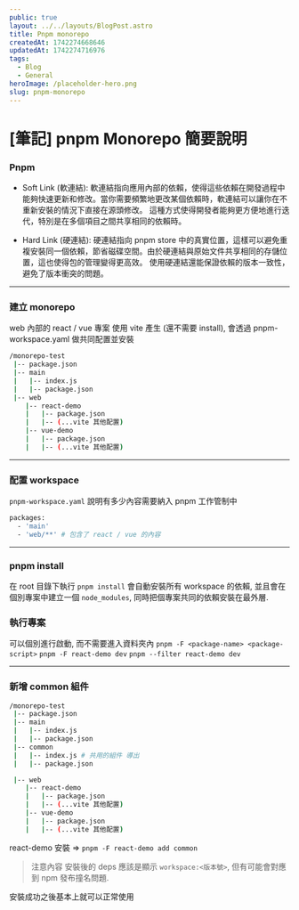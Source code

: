 ```yaml
---
public: true
layout: ../../layouts/BlogPost.astro
title: Pnpm monorepo
createdAt: 1742274668646
updatedAt: 1742274716976
tags:
  - Blog
  - General
heroImage: /placeholder-hero.png
slug: pnpm-monorepo
---
```


# [筆記] pnpm Monorepo 簡要說明

### Pnpm

- Soft Link (軟連結):
軟連結指向應用內部的依賴，使得這些依賴在開發過程中能夠快速更新和修改。當你需要頻繁地更改某個依賴時，軟連結可以讓你在不重新安裝的情況下直接在源頭修改。
這種方式使得開發者能夠更方便地進行迭代，特別是在多個項目之間共享相同的依賴時。

- Hard Link (硬連結):
硬連結指向 pnpm store 中的真實位置，這樣可以避免重複安裝同一個依賴，節省磁碟空間。由於硬連結與原始文件共享相同的存儲位置，這也使得包的管理變得更高效。
使用硬連結還能保證依賴的版本一致性，避免了版本衝突的問題。

---
### 建立 monorepo

web 內部的 react / vue 專案 使用 vite 產生 (還不需要 install), 會透過 pnpm-workspace.yaml 做共同配置並安裝

```bash
/monorepo-test
 |-- package.json
 |-- main
 |   |-- index.js
 |   |-- package.json
 |-- web
    |-- react-demo
    |   |-- package.json
    |   |-- (...vite 其他配置)
    |-- vue-demo
    |   |-- package.json
    |   |-- (...vite 其他配置)
```

---
### 配置 workspace

`pnpm-workspace.yaml`
說明有多少內容需要納入 pnpm 工作管制中
```bash
packages:
  - 'main'
  - 'web/**' # 包含了 react / vue 的內容
```


---
### pnpm install

在 root 目錄下執行 `pnpm install` 會自動安裝所有 workspace 的依賴, 
並且會在個別專案中建立一個 `node_modules`,
同時把個專案共同的依賴安裝在最外層.


### 執行專案 

可以個別進行啟動, 而不需要進入資料夾內
`pnpm -F <package-name> <package-script>`
`pnpm -F react-demo dev`
`pnpm --filter react-demo dev`

---

### 新增 common 組件

```bash
/monorepo-test
 |-- package.json
 |-- main
 |   |-- index.js
 |   |-- package.json
 |-- common
 |   |-- index.js # 共用的組件 導出
 |   |-- package.json

 |-- web
    |-- react-demo
    |   |-- package.json
    |   |-- (...vite 其他配置)
    |-- vue-demo
    |   |-- package.json
    |   |-- (...vite 其他配置)
```

react-demo 安裝 => `pnpm -F react-demo add common` 
> 注意內容 安裝後的 deps 應該是顯示 `workspace:<版本號>`, 但有可能會對應到 npm 發布撞名問題.  

安裝成功之後基本上就可以正常使用